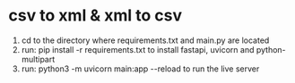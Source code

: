 # csv to xml & xml to csv

1. cd to the directory where requirements.txt and main.py are located
2. run: pip install -r requirements.txt to install fastapi, uvicorn and python-multipart
3. run: python3 -m uvicorn main:app --reload to run the live server
